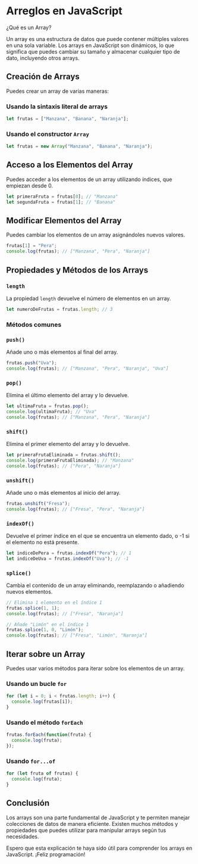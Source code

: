 # Arreglos en JavaScript

¿Qué es un Array?

Un array es una estructura de datos que puede contener múltiples valores en una sola variable. Los arrays en JavaScript son dinámicos, lo que significa que puedes cambiar su tamaño y almacenar cualquier tipo de dato, incluyendo otros arrays.

## Creación de Arrays

Puedes crear un array de varias maneras:

### Usando la sintaxis literal de arrays

```jsx
let frutas = ["Manzana", "Banana", "Naranja"];

```

### Usando el constructor `Array`

```jsx
let frutas = new Array("Manzana", "Banana", "Naranja");

```

## Acceso a los Elementos del Array

Puedes acceder a los elementos de un array utilizando índices, que empiezan desde 0.

```jsx
let primeraFruta = frutas[0]; // "Manzana"
let segundaFruta = frutas[1]; // "Banana"

```

## Modificar Elementos del Array

Puedes cambiar los elementos de un array asignándoles nuevos valores.

```jsx
frutas[1] = "Pera";
console.log(frutas); // ["Manzana", "Pera", "Naranja"]

```

## Propiedades y Métodos de los Arrays

### `length`

La propiedad `length` devuelve el número de elementos en un array.

```jsx
let numeroDeFrutas = frutas.length; // 3

```

### Métodos comunes

### `push()`

Añade uno o más elementos al final del array.

```jsx
frutas.push("Uva");
console.log(frutas); // ["Manzana", "Pera", "Naranja", "Uva"]

```

### `pop()`

Elimina el último elemento del array y lo devuelve.

```jsx
let ultimaFruta = frutas.pop();
console.log(ultimaFruta); // "Uva"
console.log(frutas); // ["Manzana", "Pera", "Naranja"]

```

### `shift()`

Elimina el primer elemento del array y lo devuelve.

```jsx
let primeraFrutaEliminada = frutas.shift();
console.log(primeraFrutaEliminada); // "Manzana"
console.log(frutas); // ["Pera", "Naranja"]

```

### `unshift()`

Añade uno o más elementos al inicio del array.

```jsx
frutas.unshift("Fresa");
console.log(frutas); // ["Fresa", "Pera", "Naranja"]

```

### `indexOf()`

Devuelve el primer índice en el que se encuentra un elemento dado, o -1 si el elemento no está presente.

```jsx
let indiceDePera = frutas.indexOf("Pera"); // 1
let indiceDeUva = frutas.indexOf("Uva"); // -1

```

### `splice()`

Cambia el contenido de un array eliminando, reemplazando o añadiendo nuevos elementos.

```jsx
// Elimina 1 elemento en el índice 1
frutas.splice(1, 1);
console.log(frutas); // ["Fresa", "Naranja"]

// Añade "Limón" en el índice 1
frutas.splice(1, 0, "Limón");
console.log(frutas); // ["Fresa", "Limón", "Naranja"]

```

## Iterar sobre un Array

Puedes usar varios métodos para iterar sobre los elementos de un array.

### Usando un bucle `for`

```jsx
for (let i = 0; i < frutas.length; i++) {
  console.log(frutas[i]);
}

```

### Usando el método `forEach`

```jsx
frutas.forEach(function(fruta) {
  console.log(fruta);
});

```

### Usando `for...of`

```jsx
for (let fruta of frutas) {
  console.log(fruta);
}

```

## Conclusión

Los arrays son una parte fundamental de JavaScript y te permiten manejar colecciones de datos de manera eficiente. Existen muchos métodos y propiedades que puedes utilizar para manipular arrays según tus necesidades.

Espero que esta explicación te haya sido útil para comprender los arrays en JavaScript. ¡Feliz programación!